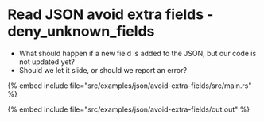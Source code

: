 # Read JSON avoid extra fields - deny_unknown_fields

* What should happen if a new field is added to the JSON, but our code is not updated yet?
* Should we let it slide, or should we report an error?

{% embed include file="src/examples/json/avoid-extra-fields/src/main.rs" %}

{% embed include file="src/examples/json/avoid-extra-fields/out.out" %}


